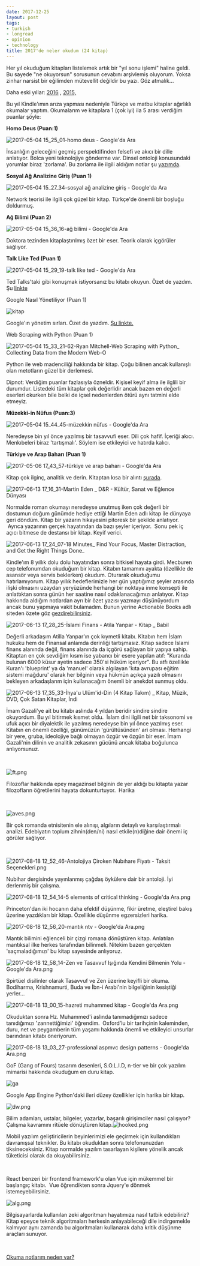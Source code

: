 ```yaml
---
date: 2017-12-25
layout: post
tags:
- turkish
- longread
- opinion
- technology
title: 2017'de neler okudum (24 kitap)
---
```


Her yıl okuduğum kitapları listelemek artık bir "yıl sonu işlemi" haline geldi. Bu sayede "ne okuyorsun" sorusunun cevabını arşivlemiş oluyorum. Yoksa zinhar narsist bir eğilimden mütevellit değildir bu yazı. Göz atmalık...

Daha eski yıllar: [2016](https://suatatan.wordpress.com/2017/01/05/2016da-okuduklarim/9/) , [2015,](https://suatatan.wordpress.com/2015/12/21/2015te-hangi-kitaplari-okudum/3/)

Bu yıl Kindle'ımın arıza yapması nedeniyle Türkçe ve matbu kitaplar ağırlıklı okumalar yaptım. Okumalarım ve kitaplara 1 (çok iyi) ila 5 arası verdiğim puanlar şöyle:

**Homo Deus (Puan:1)**

![2017-05-04 15_25_01-homo deus - Google'da Ara](/images/2017-05-04-15_25_01-homo-deus-googleda-ara.png)

İnsanlığın geleceğini geçmiş perspektifinden felsefi ve akıcı bir dille anlatıyor. Bolca yeni teknolojiye gönderme var. Dinsel ontoloji konusundaki yorumlar biraz 'zorlama'. Bu zorlama ile ilgili aldığım notlar şu [yazımda](https://suatatan.wordpress.com/2017/03/18/what-if-there-is-a-god/).

**Sosyal Ağ Analizine Giriş (Puan 1)**

![2017-05-04 15_27_34-sosyal ağ analizine giriş - Google'da Ara](/images/2017-05-04-15_27_34-sosyal-ac49f-analizine-giric59f-googleda-ara.png)

Network teorisi ile ilgili çok güzel bir kitap. Türkçe'de önemli bir boşluğu doldurmuş.

**Ağ Bilimi (Puan 2)**

![2017-05-04 15_36_16-ağ bilimi - Google'da Ara](/images/2017-05-04-15_36_16-ac49f-bilimi-googleda-ara.png)

Doktora tezinden kitaplaştırılmış özet bir eser. Teorik olarak içgörüler sağlıyor.

**Talk Like Ted (Puan 1)**

![2017-05-04 15_29_19-talk like ted - Google'da Ara](/images/2017-05-04-15_29_19-talk-like-ted-googleda-ara.png)

Ted Talks'taki gibi konuşmak istiyorsanız bu kitabı okuyun. Özet de yazdım. Şu [linkte](https://suatatan.wordpress.com/2017/03/03/ted-talkstaki-gibi-konusmak-ister-misiniz/)

Google Nasıl Yönetiliyor (Puan 1)

![kitap](/images/kitap.png)

Google'ın yönetim sırları. Özet de yazdım. [Şu linkte.](https://suatatan.wordpress.com/2017/03/27/google-nasil-yonetiliyor/)

Web Scraping with Python (Puan 1)

![2017-05-04 15_33_21-62-Ryan Mitchell-Web Scraping with Python_ Collecting Data from the Modern Web-O](/images/2017-05-04-15_33_21-62-ryan-mitchell-web-scraping-with-python_-collecting-data-from-the-modern-web-o.png)

Python ile web madenciliği hakkında bir kitap. Çoğu bilinen ancak kullanışlı olan metotların güzel bir derlemesi.

Dipnot: Verdiğim puanlar fazlasıyla özneldir. Kişisel keyif alma ile ilglili bir durumdur. Listedeki tüm kitaplar çok değerlidir ancak bazen en değerli eserleri okurken bile belki de içsel nedenlerden ötürü aynı tatmini elde etmeyiz.

**Müzekki-in Nüfus (Puan:3)**

![2017-05-04 15_44_45-müzekkin nüfus - Google'da Ara](/images/2017-05-04-15_44_45-mc3bczekkin-nc3bcfus-googleda-ara.png)

Neredeyse bin yıl önce yazılmış bir tasavvufi eser. Dili çok hafif. İçeriği akıcı. Menkıbeleri biraz 'tartışmalı'. Söylem ise etkileyici ve hatırda kalıcı.

**Türkiye ve Arap Baharı (Puan 1)**

![2017-05-06 17_43_57-türkiye ve arap baharı - Google'da Ara](/images/2017-05-06-17_43_57-tc3bcrkiye-ve-arap-baharc4b1-googleda-ara.png)

Kitap çok ilginç, analitik ve derin. Kitaptan kısa bir alıntı [şurada](https://suatatan.wordpress.com/2017/05/06/turkiye-ve-arap-bahari-bir-cia-istihbaratcisinin-gorusleri/).

![2017-06-13 17_16_31-Martin Eden _ D&amp;R - Kültür, Sanat ve Eğlence Dünyası](/images/2017-06-13-17_16_31-martin-eden-_-dr-kc3bcltc3bcr-sanat-ve-ec49flence-dc3bcnyasc4b1.png)

Normalde roman okumayı neredeyse unutmuş iken çok değerli bir dostumun doğum günümde hediye ettiği Martin Eden adlı kitap ile dünyaya geri döndüm. Kitap bir yazarın hikayesini pitoresk bir şekilde anlatıyor.  Ayrıca yazarının gerçek hayatından da bazı şeyler içeriyor.  Sonu pek iç açıcı bitmese de destansı bir kitap. Keyif verici.

![2017-06-13 17_24_07-18 Minutes_ Find Your Focus, Master Distraction, and Get the Right Things Done_](/images/2017-06-13-17_24_07-18-minutes_-find-your-focus-master-distraction-and-get-the-right-things-done_.png)

Kindle'ım 8 yıllık dolu dolu hayatından sonra bitkisel hayata girdi. Mecburen cep telefonumdan okuduğum bir kitap. Kitabın tamamını ayakta (özellikle de asansör veya servis beklerken) okudum. Oturarak okuduğumu hatırlamıyorum. Kitap yıllık hedeflerimizle her gün yaptığımız şeyler arasında ilişki olmasını uzaydan yeryüzünde herhangi bir noktaya inme konsepti ile anlattıktan sonra günün her saatine nasıl odaklanacağımızı anlatıyor. Kitap hakkında aldığım notlardan ayrı bir özet yazısı yazmayı düşünüyordum ancak bunu yapmaya vakit bulamadım. Bunun yerine Actionable Books adlı siteden özete göz [gezdirebilirsiniz](http://www.actionablebooks.com/en-ca/summaries/18-minutes/).

![2017-06-13 17_28_25-İslami Finans - Atila Yanpar - Kitap _ Babil](/images/2017-06-13-17_28_25-islami-finans-atila-yanpar-kitap-_-babil.png)

Değerli arkadaşım Atilla Yanpar'ın çok kıymetli kitabı. Kitabın hem İslam hukuku hem de Finansal anlamda derinliği tartışmasız. Kitap sadece İslami finans alanında değil, finans alanında da içgörü sağlayan bir yapıya sahip. Kitaptan en çok sevdiğim kısım ise yabancı bir esere yapılan atıf: "Kuranda bulunan 6000 küsur ayetin sadece 350'si hüküm içeriyor". Bu atfı özellikle Kuran'ı 'blueprint' ya da 'manuel' olarak algılayan 'kıta avrupası eğitim sistemi mağduru' olarak her bilginin veya hükmün açıkça yazılı olmasını bekleyen arkadaşlarım için kullanacağım önemli bir anekdot sunmuş oldu.

![2017-06-13 17_35_33-İhya'u Ulüm'id-Din (4 Kitap Takım) _ Kitap, Müzik, DVD, Çok Satan Kitaplar, İndi](/images/2017-06-13-17_35_33-ihyau-ulc3bcmid-din-4-kitap-takc4b1m-_-kitap-mc3bczik-dvd-c3a7ok-satan-kitaplar-indi.png)

İmam Gazali'ye ait bu kitabı aslında 4 yıldan beridir sindire sindire okuyordum. Bu yıl bitirmek kısmet oldu.  İslam dini ilgili net bir taksonomi ve ufuk açıcı bir diyalektik ile yazılmış neredeyse bin yıl önce yazılmış eser. Kitabın en önemli özelliği, günümüzün 'gürültüsünden' ari olması. Herhangi bir yere, gruba, ideolojiye bağlı olmayan özgür ve özgün bir eser. İmam Gazali'nin dilinin ve analitik zekasının gücünü ancak kitaba boğulunca anlıyorsunuz.

 

![ft.png](/images/ft.png)

Filozoflar hakkında epey magazinsel bilginin de yer aldığı bu kitapta yazar filozofların öğretilerini hayata dokunturtuyor.  Harika

 

![aves.png](/images/aves.png)

Bir çok romanda etnisitenin ele alınışı, algıların detaylı ve karşılaştırmalı analizi. Edebiyatın toplum zihnin(den/ni) nasıl etkile(n)diğine dair önemi iç görüler sağlıyor.

 

![2017-08-18 12_52_46-Antolojiya Çiroken Nubıhare Fiyatı - Taksit Seçenekleri.png](/images/2017-08-18-12_52_46-antolojiya-c3a7iroken-nubc4b1hare-fiyatc4b1-taksit-sec3a7enekleri.png)

Nubihar dergisinde yayınlanmış çağdaş öykülere dair bir antoloji. İyi derlenmiş bir çalışma.

![2017-08-18 12_54_14-5 elements of critical thinking - Google'da Ara.png](/images/2017-08-18-12_54_14-5-elements-of-critical-thinking-googleda-ara.png)

Princeton'dan iki hocanın daha efektif düşünme, fikir üretme, eleştirel bakış üzerine yazdıkları bir kitap. Özellikle düşünme egzersizleri harika.

![2017-08-18 12_56_20-mantık ntv - Google'da Ara.png](/images/2017-08-18-12_56_20-mantc4b1k-ntv-googleda-ara.png)

Mantık bilimini eğlenceli bir çizgi romana dönüştüren kitap. Anlatılan mantıksal ilke herkes tarafından bilinmeli. Nitekim bazen gerçekten 'saçmaladığımızı' bu kitap sayesinde anlıyoruz.

![2017-08-18 12_58_14-Zen ve Tasavvuf Işığında Kendini Bilmenin Yolu - Google'da Ara.png](/images/2017-08-18-12_58_14-zen-ve-tasavvuf-ic59fc4b1c49fc4b1nda-kendini-bilmenin-yolu-googleda-ara.png)

Spirtüel disilinler olarak Tasavvuf ve Zen üzerine keyifli bir okuma. Bodiharma, Krishnamurti, Buda ve İbn-i Arabi'nin bilgeliğinin kesiştiği yerler...

![2017-08-18 13_00_15-hazreti muhammed kitap - Google'da Ara.png](/images/2017-08-18-13_00_15-hazreti-muhammed-kitap-googleda-ara.png)

Okuduktan sonra Hz. Muhammed'i aslında tanımadığımızı sadece tanıdığımızı 'zannettiğimizi' öğrendim.  Oxford'lu bir tarihçinin kaleminden, duru, net ve peygamberin tüm yaşamı hakkında önemli ve etkileyici unsurlar barındıran kitabı öneriyorum.

![2017-08-18 13_03_27-professional aspmvc design patterns - Google'da Ara.png](/images/2017-08-18-13_03_27-professional-aspmvc-design-patterns-googleda-ara.png)

GoF (Gang of Fours) tasarım desenleri, S.O.L.I.D, n-tier ve bir çok yazılım mimarisi hakkında okuduğum en duru kitap.

![ga](/images/ga.png)

Google App Engine Python'daki ileri düzey özellikler için harika bir kitap.

![dw.png](/images/dw.png)

Bilim adamları, ustalar, bilgeler, yazarlar, başarılı girişimciler nasıl çalışıyor? Çalışma kavramını ritüele dönüştüren kitap.![hooked.png](/images/hooked.png)

Mobil yazılım geliştiricilerin beyinlerimizi ele geçirmek için kullandıkları davranışsal teknikler. Bu kitabı okuduktan sonra telefonunuzdan tiksineceksiniz. Kitap normalde yazılım tasarlayan kişilere yönelik ancak tüketicisi olarak da okuyabilirsiniz.

 

React benzeri bir frontend framework'u olan Vue için mükemmel bir başlangıç kitabı.  Vue öğrendikten sonra Jquery'e dönmek istemeyebilirsiniz.

![alg.png](/images/alg.png)

Bilgisayarlarda kullanılan zeki algoritmarı hayatımıza nasıl tatbik edebiliriz? Kitap epeyce teknik algoritmaları herkesin anlayabileceği dile indirgemekle kalmıyor aynı zamanda bu algoritmaları kullanarak daha kritik düşünme araçları sunuyor.

 

[Okuma notlarım neden var?](https://suatatan.wordpress.com/2013/05/31/suat-atanin-okuma-notlari-neden-var-neden/)
